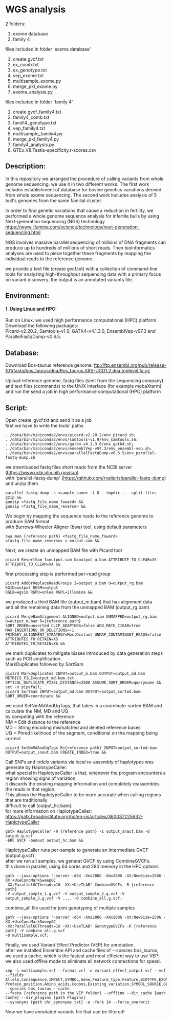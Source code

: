 # WGS analysis
 
2 folders:
1. exome database
2. family 4

files included in folder 'exome database'
1. create gvcf.txt
2. ex_comb.txt
3. ex_genotype.txt
4. vep_exome.txt
5. multisample_exome.py
6. merge_pkl_exome.py
7. exome_analysis.py

files included in folder 'family 4'
1. create gvcf_family4.txt
2. family4_comb.txt
3. familt4_genotype.txt
4. vep_family4.txt
5. multisample_family4.py
6. merge_pkl_family4.py
7. family4_analysis.py
8. GTEx.V8.Testis-specificity.r-scores.csv

## Description:

In this repository we arranged the procedure of calling variants from whole genome sequencing.
we use it in two different works. The first work includes establishment of database for bovine genetics 
variations derived from whole exome sequencing. The second work includes analysis of 5 bull's genomes
from the same familial cluster.

In order to find genetic variations that cause a reduction in fertility, 
we performed a whole genome sequence analysis for infertile bulls by
using Next-generation sequencing (NGS) technology 
https://www.illumina.com/science/technology/next-generation-sequencing.html

NGS involves massive parallel sequencing of millions of DNA fragments can produce up to
hundreds of millions of short reads. 
Then bioinformatics analyses are used to piece together these fragments by
mapping the individual reads to the reference genome.

we provide a text file (create gvcf.txt) with a collection of command-line tools for analyzing 
high-throughput sequencing data with a primary focus on variant discovery. the output is 
an annotated variants file.

## Environment:
#### 1. Using Linux and HPC:
Run on Linux. we used high performance computational (HPC) platform.
Download the following packages: 
<br>Picard-v2.20.2, Samtools-v1.9, GATK4-v4.1.3.0, EnsemblVep-v97.3 and ParallelFastqDump-v0.6.5.

## Database:
Download Bos-taurus reference genome: 
ftp://ftp.ensembl.org/pub/release-101/fasta/bos_taurus/dna/Bos_taurus.ARS-UCD1.2.dna.toplevel.fa.gz

Upload reference genome, fastq files (sent from the sequencing company) and text files (commands)
to the UNIX interface (for example mobaXterm) and run the send a job in high 
performance computational (HPC) platform

## Script:
Open create_gvcf.txt and send it as a job
<br>first we have to write the tools' paths

```
. /data/bin/miniconda2/envs/picard-v2.20.2/env_picard.sh;
. /data/bin/miniconda2/envs/samtools-v1.9/env_samtools.sh;
. /data/bin/miniconda2/envs/gatk4-v4.1.3.0/env_gatk4.sh;
. /data/bin/miniconda2/envs/ensemblVep-v97.3/env_ensembl-vep.sh;
. /data/bin/miniconda2/envs/parallelFastqDump-v0.6.5/env_parallel-fastq-dump.sh
```

we downloaded fastq files short reads from the NCBI server (https://www.ncbi.nlm.nih.gov/sra)
<br> with 'parallel-fastq-dump' (https://github.com/rvalieris/parallel-fastq-dump) and unzip them

```
parallel-fastq-dump -s <sample_name> -t 8 --tmpdir . --split-files --gzip &&
gunzip <fastq_file_name_foward> &&
gunzip <fastq_file_name_reverse> &&
```

We begin by mapping the sequence reads to the reference genome to produce SAM format
<br>with Burrows-Wheeler Aligner (bwa) tool, using default parameters

```
bwa mem {reference path} <fastq_file_name_foward> <fastq_file_name_reverse> > output.sam &&
```

Next, we create an unmapped BAM file with Picard tool

```
picard RevertSam I=output.sam O=output_u.bam ATTRIBUTE_TO_CLEAR=XS ATTRIBUTE_TO_CLEAR=XA &&
```

first processing step is performed per-read group

```
picard AddOrReplaceReadGroups I=output_u.bam O=output_rg.bam RGID=output RGSM=output 
RGLB=wgsim RGPU=shlee RGPL=illumina &&
```

we produced a third BAM file (output_m.bam) that has alignment data
<br> and all the remaining data from the unmapped BAM (output_rg.bam)

```
picard MergeBamAlignment ALIGNED=output.sam UNMAPPED=output_rg.bam O=output_m.bam R={reference path}
SORT_ORDER=unsorted CLIP_ADAPTERS=false ADD_MATE_CIGAR=true MAX_INSERTIONS_OR_DELETIONS=-1 
PRIMARY_ALIGNMENT_STRATEGY=MostDistant UNMAP_CONTAMINANT_READS=false ATTRIBUTES_TO_RETAIN=XS 
ATTRIBUTES_TO_RETAIN=XA &&
```

we mark duplicates to mitigate biases introduced by data generation steps such as PCR amplification.
<br>MarkDuplicates followed by SortSam

```
picard MarkDuplicates INPUT=output_m.bam OUTPUT=output_md.bam METRICS_FILE=output_md.bam.txt 
OPTICAL_DUPLICATE_PIXEL_DISTANCE=2500 ASSUME_SORT_ORDER=queryname &&
set -o pipefail;
picard SortSam INPUT=output_md.bam OUTPUT=output_sorted.bam SORT_ORDER=coordinate &&
```

we used SetNmMdAndUqTags, that takes in a coordinate-sorted BAM and calculate the NM, MD and UQ 
<br>by competing with the reference
<br>NM = Edit distance to the reference
<br>MD = String encoding mismatched and deleted reference bases
<br>UQ = Phred likelihood of the segment, conditional on the mapping being correct

```
picard SetNmMdAndUqTags R={reference path} INPUT=output_sorted.bam 
OUTPUT=output_snaut.bam CREATE_INDEX=true &&
```

Call SNPs and indels variants via local re-assembly of haplotypes was generate by HaplotypeCaller.
<br>what special in HaplotypeCaller is that, whenever the program encounters a region showing signs of variation,
<br>it discards the existing mapping information and completely reassembles the reads in that region.
<br>This allows the HaplotypeCaller to be more accurate when calling regions that are traditionally
<br>difficult to call (output_hc.bam).
<br>for more information on HaplotypeCaller: 
<br>https://gatk.broadinstitute.org/hc/en-us/articles/360037225632-HaplotypeCaller
<br>
```
gatk HaplotypeCaller -R {reference path} -I output_snaut.bam -O output.g.vcf 
-ERC GVCF -bamout output_hc.bam &&
```

HaplotypeCaller runs per-sample to generate an intermediate GVCF (output.g.vcf).
<br>after we run all samples, we generat GVCF by using CombineGVCFs.
<br>this done in parallel, using 64 cores and 280 memory in the HPC options

```
gatk --java-options "-server -d64 -Xms280G -Xmx280G -XX:NewSize=250G -XX:+UseConcMarkSweepGC 
-XX:ParallelGCThreads=16 -XX:+UseTLAB" CombineGVCFs -R {reference path}
-V output_sample_1.g.vcf -V output_sample_2.g.vcf -V output_sample_3.g.vcf -V .... -O combine_all.g.vcf;
```

combine_all file used for joint genotyping of multiple samples

```
gatk --java-options "-server -d64 -Xms280G -Xmx280G -XX:NewSize=250G -XX:+UseConcMarkSweepGC 
-XX:ParallelGCThreads=16 -XX:+UseTLAB" GenotypeGVCFs -R {reference path} -V combine_all.g.vcf 
-O multisample.vcf;
```

Finally, we used Variant Effect Predictor (VEP) for annotation.
<br>after we installed Ensemble API and cache files of --species bos_taurus,
<br>we used a cache, which is the fastest and most efficient way to use VEP.
<br>we also used offline mode to eliminate all network connections for speed.

```
vep -i multisample.vcf --format vcf -o variant_effect_output.vcf --vcf --fields Allele,Consequence,IMPACT,SYMBOL,Gene,Feature_type,Feature,BIOTYPE,EXON,INTRON,HGVSc,HGVSp,cDNA_position,CDS_position,
Protein_position,Amino_acids,Codons,Existing_variation,SYMBOL_SOURCE,GENE_PHENO,SIFT,AF --species bos_taurus --cache
--fasta {reference path in the VEP folder} --offline --dir_cache {path Cache} --dir_plugins {path Plugins} 
--synonyms {path chr_synonyms.txt} -e -fork 14 --force_overwrit 
```

Now we have annotated variants file that can be filtered!



